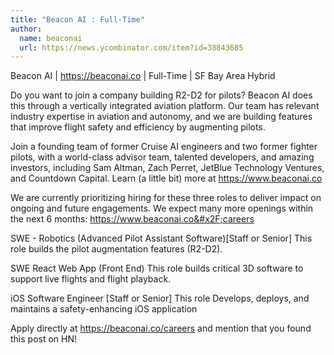 ```yaml
---
title: "Beacon AI : Full-Time"
author:
  name: beaconai
  url: https://news.ycombinator.com/item?id=38843685
---
```

Beacon AI | <a href="https:&#x2F;&#x2F;beaconai.co" rel="nofollow">https:&#x2F;&#x2F;beaconai.co</a> | Full-Time | SF Bay Area Hybrid

Do you want to join a company building R2-D2 for pilots? Beacon AI does this through a vertically integrated aviation platform. Our team has relevant industry expertise in aviation and autonomy, and we are building features that improve flight safety and efficiency by augmenting pilots.

Join a founding team of former Cruise AI engineers and two former fighter pilots, with a world-class advisor team, talented developers, and amazing investors, including Sam Altman, Zach Perret, JetBlue Technology Ventures, and Countdown Capital. Learn (a little bit) more at <a href="https:&#x2F;&#x2F;www.beaconai.co" rel="nofollow">https:&#x2F;&#x2F;www.beaconai.co</a>

We are currently prioritizing hiring for these three roles to deliver impact on ongoing and future engagements. We expect many more openings within the next 6 months: <a href="https:&#x2F;&#x2F;www.beaconai.co&#x2F;careers" rel="nofollow">https:&#x2F;&#x2F;www.beaconai.co&#x2F;careers</a>

SWE - Robotics (Advanced Pilot Assistant Software)[Staff or Senior] This role builds the pilot augmentation features (R2-D2).

SWE React Web App (Front End) This role builds critical 3D software to support live flights and flight playback.

iOS Software Engineer [Staff or Senior] This role Develops, deploys, and maintains a safety-enhancing iOS application

Apply directly at <a href="https:&#x2F;&#x2F;beaconai.co&#x2F;careers" rel="nofollow">https:&#x2F;&#x2F;beaconai.co&#x2F;careers</a> and mention that you found this post on HN!
